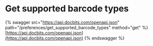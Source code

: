 # Get supported barcode types

{% swagger src="https://api.docbits.com/openapi.json" path="/preferences/get_supported_barcode_types" method="get" %}
[https://api.docbits.com/openapi.json](https://api.docbits.com/openapi.json)
{% endswagger %}
